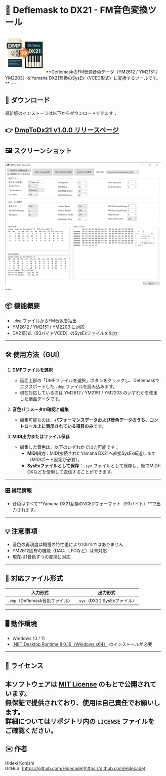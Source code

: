 # 🎹 Deflemask to DX21 - FM音色変換ツール
<img src="images/dx21_icon.png" alt="DX21 icon" width="128">
**DeflemaskのFM音源音色データ（YM2612 / YM2151 / YM2203）をYamaha DX21互換のSysEx（VCED形式）に変換するツールです。**
---

## 🔽 ダウンロード

最新版のインストーラは以下からダウンロードできます：

👉 [DmpToDx21 v1.0.0 リリースページ](https://github.com/Hidecade/DmpToDx21/releases/latest)
---

## 🖼 スクリーンショット

<img src="images/DMP%20to%20DX21%20Converter%202025_06_02%2020_09_57.png" alt="DMP to DX21 Converter UI" width="600">
---

## 📦 機能概要

- `.dmp` ファイルからFM音色を抽出
- YM2612 / YM2151 / YM2203 に対応
- DX21形式（93バイトVCED）のSysExファイルを出力
---

## 🛠 使用方法（GUI）

1. **DMPファイルを選択**
   - 画面上部の「DMPファイルを選択」ボタンをクリックし、Deflemaskでエクスポートした `.dmp` ファイルを読み込みます。
   - 現在対応しているのは YM2612 / YM2151 / YM2203 のいずれかを使用した楽曲データです。

2. **音色パラメータの確認と編集**
   - 編集可能なのは、**パフォーマンスデータおよび音色データのうち、コントロール上に表示されている項目のみ**です。

3. **MIDI出力またはファイル保存**
   - 編集した音色は、以下のいずれかで出力可能です：
     - **MIDI出力**：MIDI接続されたYamaha DX21へ直接SysEx転送します（MIDIポート設定が必要）。
     - **SysExファイルとして保存**：`.syx` ファイルとして保存し、後でMIDI-OXなどを使用して送信することができます。
---

### 🎛 補足情報

- 音色はすべて**Yamaha DX21互換のVCEDフォーマット（93バイト）**で出力されます。
---

## 💡 注意事項

- 音色の再現度は機種の特性差により100%ではありません
- YM2612固有の機能（DAC、LFOなど）は未対応
- 現在は1音色ずつの変換に対応
---

## 📁 対応ファイル形式

| 入力形式 | 出力形式 |
|----------|----------|
| `.dmp`（Deflemask音色ファイル） | `.syx`（DX21 SysExファイル） |
---

## 🖥 動作環境

- Windows 10 / 11
- [.NET Desktop Runtime 8.0.16（Windows x64）](https://dotnet.microsoft.com/ja-jp/download/dotnet/thank-you/runtime-desktop-8.0.16-windows-x64-installer?cid=getdotnetcore) のインストールが必要
---

## 📜 ライセンス

本ソフトウェアは [MIT License](LICENSE) のもとで公開されています。  
無保証で提供されており、使用は自己責任でお願いします。  
詳細についてはリポジトリ内の `LICENSE` ファイルをご確認ください。
---

## ✉️ 作者

Hideki Konishi  
GitHub: [https://github.com/Hidecade](https://github.com/Hidecade)  
